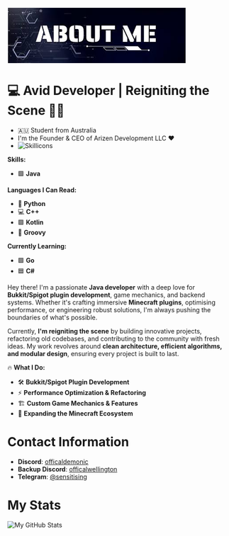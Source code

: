 ![Alt text](https://raw.githubusercontent.com/Ploughed/Ploughed/main/Untitled.jpg)
# 💻 **Avid Developer | Reigniting the Scene** 🚀✨

- 🇦🇺 Student from Australia
- I'm the Founder & CEO of Arizen Development LLC ❤️
- ![Skillicons](https://skillicons.dev/icons?i=java,github,gradle,idea,kotlin,maven,mongodb,py,mysql,vscode)

**Skills:**

- 🟩 **Java**

**Languages I Can Read:**

- 🐍 **Python**
- 💻 **C++**
- 🟪 **Kotlin**
- 🎵 **Groovy**

**Currently Learning:**

- 🟩 **Go**
- 🟦 **C#**

Hey there! I'm a passionate **Java developer** with a deep love for **Bukkit/Spigot plugin development**, game mechanics, and backend systems. Whether it's crafting immersive **Minecraft plugins**, optimising performance, or engineering robust solutions, I'm always pushing the boundaries of what's possible.

Currently, **I'm reigniting the scene** by building innovative projects, refactoring old codebases, and contributing to the community with fresh ideas. My work revolves around **clean architecture, efficient algorithms, and modular design**, ensuring every project is built to last.

🔥 **What I Do:**

- 🛠 **Bukkit/Spigot Plugin Development**  
- ⚡ **Performance Optimization & Refactoring**  
- 🏗 **Custom Game Mechanics & Features**  
- 🚀 **Expanding the Minecraft Ecosystem**
# **Contact Information**
- **Discord**: [officaldemonic](https://discord.com/users/1276793937482481666)
- **Backup Discord**: [officalwellington](https://discord.com/users/1323072737572425749)
- **Telegram**: [@sensitising](https://t.me/sensitising)

# **My Stats**
![My GitHub Stats](https://github-readme-stats.vercel.app/api?username=Ploughed&show_icons=true&hide_title=true&count_private=true)





